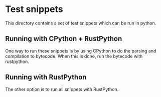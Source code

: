 
# Test snippets

This directory contains a set of test snippets which can be run in python.


## Running with CPython + RustPython

One way to run these snippets is by using CPython to do the parsing and
compilation to bytecode. When this is done, run the bytecode with rustpython.

## Running with RustPython

The other option is to run all snippets with RustPython.

